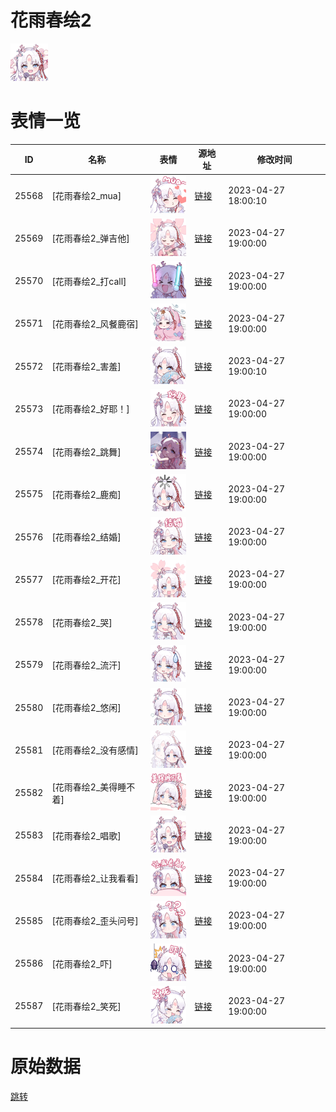 # 花雨春绘2

<img src="./cover.png" height="60" alt="cover" />

# 表情一览

|ID|名称|表情|源地址|修改时间|
|----|----|----|----|----|
|25568|[花雨春绘2_mua]|<img src="./pic/025568_%5B花雨春绘2_mua%5D.png" height="60" alt="mua"/>|[链接](https://i0.hdslb.com/bfs/garb/bc93f932c1b49ae64144b5d500dcb09c8ed1e5de.png)|2023-04-27 18:00:10|
|25569|[花雨春绘2_弹吉他]|<img src="./pic/025569_%5B花雨春绘2_弹吉他%5D.png" height="60" alt="弹吉他"/>|[链接](https://i0.hdslb.com/bfs/garb/c0e94202f0dea10c9ba302d41f2575338c7ada84.png)|2023-04-27 19:00:00|
|25570|[花雨春绘2_打call]|<img src="./pic/025570_%5B花雨春绘2_打call%5D.png" height="60" alt="打call"/>|[链接](https://i0.hdslb.com/bfs/garb/42fd06438e0909a14e65495ff1fb0af7703cf18e.png)|2023-04-27 19:00:00|
|25571|[花雨春绘2_风餐鹿宿]|<img src="./pic/025571_%5B花雨春绘2_风餐鹿宿%5D.png" height="60" alt="风餐鹿宿"/>|[链接](https://i0.hdslb.com/bfs/garb/41eacf98c6c360638b020580f17851ef7e062b7a.png)|2023-04-27 19:00:00|
|25572|[花雨春绘2_害羞]|<img src="./pic/025572_%5B花雨春绘2_害羞%5D.png" height="60" alt="害羞"/>|[链接](https://i0.hdslb.com/bfs/garb/d66166a160e521ae57a0dc40985a77e754826125.png)|2023-04-27 19:00:10|
|25573|[花雨春绘2_好耶！]|<img src="./pic/025573_%5B花雨春绘2_好耶！%5D.png" height="60" alt="好耶！"/>|[链接](https://i0.hdslb.com/bfs/garb/9003c99a7e5ddef331af74f40204a8463a424e46.png)|2023-04-27 19:00:00|
|25574|[花雨春绘2_跳舞]|<img src="./pic/025574_%5B花雨春绘2_跳舞%5D.png" height="60" alt="跳舞"/>|[链接](https://i0.hdslb.com/bfs/garb/7f1e1d707af64edd54c5a5eda7e53568eca988e9.png)|2023-04-27 19:00:00|
|25575|[花雨春绘2_鹿痴]|<img src="./pic/025575_%5B花雨春绘2_鹿痴%5D.png" height="60" alt="鹿痴"/>|[链接](https://i0.hdslb.com/bfs/garb/b7ae3f0ad7b15bdac609c21708264af76808fd57.png)|2023-04-27 19:00:00|
|25576|[花雨春绘2_结婚]|<img src="./pic/025576_%5B花雨春绘2_结婚%5D.png" height="60" alt="结婚"/>|[链接](https://i0.hdslb.com/bfs/garb/b4717cc9143fc956dd085e231e8e5634dbb28fa4.png)|2023-04-27 19:00:00|
|25577|[花雨春绘2_开花]|<img src="./pic/025577_%5B花雨春绘2_开花%5D.png" height="60" alt="开花"/>|[链接](https://i0.hdslb.com/bfs/garb/d5267dae7076fcb6597e50056d674a28153b596e.png)|2023-04-27 19:00:00|
|25578|[花雨春绘2_哭]|<img src="./pic/025578_%5B花雨春绘2_哭%5D.png" height="60" alt="哭"/>|[链接](https://i0.hdslb.com/bfs/garb/62a344c31ca223c735e53fb92a32bae7b2cdafc8.png)|2023-04-27 19:00:00|
|25579|[花雨春绘2_流汗]|<img src="./pic/025579_%5B花雨春绘2_流汗%5D.png" height="60" alt="流汗"/>|[链接](https://i0.hdslb.com/bfs/garb/c0eb347f9700ed98b28c3fa541b0a44f22c5bda7.png)|2023-04-27 19:00:00|
|25580|[花雨春绘2_悠闲]|<img src="./pic/025580_%5B花雨春绘2_悠闲%5D.png" height="60" alt="悠闲"/>|[链接](https://i0.hdslb.com/bfs/garb/e71a94c959bbcb8dfe239f545c0b818ca8be4524.png)|2023-04-27 19:00:00|
|25581|[花雨春绘2_没有感情]|<img src="./pic/025581_%5B花雨春绘2_没有感情%5D.png" height="60" alt="没有感情"/>|[链接](https://i0.hdslb.com/bfs/garb/118cea5fb0c329aa62e2b305ffdd80730327b617.png)|2023-04-27 19:00:00|
|25582|[花雨春绘2_美得睡不着]|<img src="./pic/025582_%5B花雨春绘2_美得睡不着%5D.png" height="60" alt="美得睡不着"/>|[链接](https://i0.hdslb.com/bfs/garb/fb1e3a0bc66f4873ef6fefacb6dc230126b59077.png)|2023-04-27 19:00:00|
|25583|[花雨春绘2_唱歌]|<img src="./pic/025583_%5B花雨春绘2_唱歌%5D.png" height="60" alt="唱歌"/>|[链接](https://i0.hdslb.com/bfs/garb/f0fb878f5c02a0b9bd2c83ba31d4a19d6f8d795b.png)|2023-04-27 19:00:00|
|25584|[花雨春绘2_让我看看]|<img src="./pic/025584_%5B花雨春绘2_让我看看%5D.png" height="60" alt="让我看看"/>|[链接](https://i0.hdslb.com/bfs/garb/4f98f13ac8a3ca9f57cf793eaa34299b2559955a.png)|2023-04-27 19:00:00|
|25585|[花雨春绘2_歪头问号]|<img src="./pic/025585_%5B花雨春绘2_歪头问号%5D.png" height="60" alt="歪头问号"/>|[链接](https://i0.hdslb.com/bfs/garb/35d15515cb52835fed482288a72d0ec579aadaea.png)|2023-04-27 19:00:00|
|25586|[花雨春绘2_吓]|<img src="./pic/025586_%5B花雨春绘2_吓%5D.png" height="60" alt="吓"/>|[链接](https://i0.hdslb.com/bfs/garb/ba73450f04c500bbb664f3cd148f35c361d8eb05.png)|2023-04-27 19:00:00|
|25587|[花雨春绘2_笑死]|<img src="./pic/025587_%5B花雨春绘2_笑死%5D.png" height="60" alt="笑死"/>|[链接](https://i0.hdslb.com/bfs/garb/fa567d3d13818852679942fb88efef8b05b4fe81.png)|2023-04-27 19:00:00|

# 原始数据

[跳转](./raw.json)

